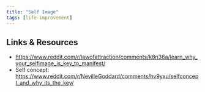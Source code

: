 ```yaml
---
title: "Self Image"
tags: [life-improvement]
---
```


## Links & Resources
- https://www.reddit.com/r/lawofattraction/comments/k8n36a/learn_why_your_selfimage_is_key_to_manifest/
- Self concept: https://www.reddit.com/r/NevilleGoddard/comments/hv9yxu/selfconcept_and_why_its_the_key/